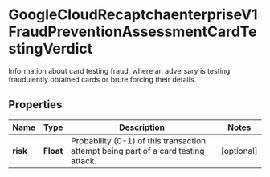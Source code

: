 

# GoogleCloudRecaptchaenterpriseV1FraudPreventionAssessmentCardTestingVerdict

Information about card testing fraud, where an adversary is testing fraudulently obtained cards or brute forcing their details.

## Properties

| Name | Type | Description | Notes |
|------------ | ------------- | ------------- | -------------|
|**risk** | **Float** | Probability (0-1) of this transaction attempt being part of a card testing attack. |  [optional] |



